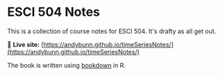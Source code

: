 # ESCI 504 Notes

This is a collection of course notes for ESCI 504. It's drafty as all get out.

📘 **Live site:** [https://andybunn.github.io/timeSeriesNotes/](https://andybunn.github.io/timeSeriesNotes/)

The book is written using [bookdown](https://bookdown.org/) in R.
